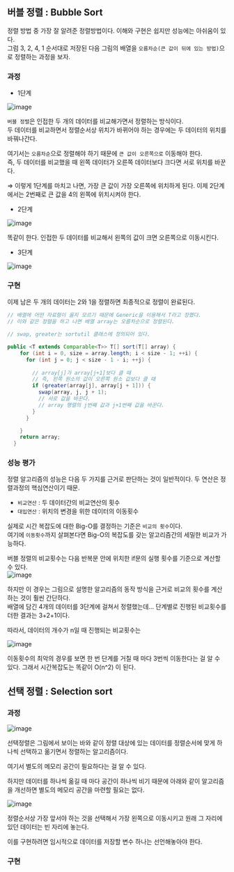 ## 버블 정렬 : Bubble Sort

정렬 방법 중 가장 잘 알려준 정렬방법이다. 이해와 구현은 쉽지만 성능에는 아쉬움이 있다.  
그럼 3, 2, 4, 1 순서대로 저장된 다음 그림의 배열을 `오름차순(큰 값이 뒤에 있는 방법)`으로 정렬하는 과정을 보자.

### 과정 

- 1단계 

![image](https://user-images.githubusercontent.com/64796257/150472504-d0f86536-3ddf-442b-a689-bbc918c50523.png)

`버블 정렬`은 인접한 두 개의 데이터를 비교해가면서 정렬하는 방식이다.   
두 데이터를 비교하면서 정렬순서상 위치가 바뀌어야 하는 경우에는 두 데이터의 위치를 바꿔나간다. 

여기서는 `오름차순`으로 정렬해야 하기 때문에 `큰 값이 오른쪽으로` 이동해야 한다.  
즉, 두 데이터를 비교했을 때 왼쪽 데이터가 오른쪽 데이터보다 크다면 서로 위치를 바꾼다.

⇒ 이렇게 1단계를 마치고 나면, 가장 큰 값이 가장 오른쪽에 위치하게 된다. 이제 2단계에서는 2번째로 큰 값을 4의 왼쪽에 위치시켜야 한다.

- 2단계 

![image](https://user-images.githubusercontent.com/64796257/150472613-c6dacdcc-69da-4301-8c28-c0eea92fcd20.png)

똑같이 한다. 인접한 두 데이터를 비교해서 왼쪽의 값이 크면 오른쪽으로 이동시킨다.

- 3단계 

![image](https://user-images.githubusercontent.com/64796257/150472638-cfb8c083-5f83-46d7-b49e-5152e4e27287.png)

### 구현 

이제 남은 두 개의 데이터는 2와 1을 정렬하면 최종적으로 정렬이 완료된다.
``` java
// 배열에 어떤 자료형이 올지 모르기 때문에 Generic을 이용해서 T라고 정했다.
// 이와 같은 정렬을 하고 나면 배열 array는 오름차순으로 정렬된다. 

// swap, greater는 sortutil 클래스에 정의되어 있다. 

public <T extends Comparable<T>> T[] sort(T[] array) {
    for (int i = 0, size = array.length; i < size - 1; ++i) {
      for (int j = 0; j < size - 1 - i; ++j) {
    	  
    	// array[j]가 array[j+1]보다 클 때
    	// 즉, 왼쪽 원소의 값이 오른쪽 원소 값보다 클 때
        if (greater(array[j], array[j + 1])) {
          swap(array, j, j + 1);
          // 서로 값을 바꾼다. 
          // array 행렬의 j번째 값과 j+1번째 값을 바꾼다.
        }
      }

    }
    return array;
  }
```

### 성능 평가 
정렬 알고리즘의 성능은 다음 두 가지를 근거로 판단하는 것이 일반적이다. 두 연산은 정렬과정의 핵심연산이기 때문.
- `비교연산` : 두 데이터간의 비교연산의 횟수
- `대입연산` : 위치의 변경을 위한 데이터의 이동횟수

실제로 시간 복잡도에 대한 Big-O를 결정하는 기준은 `비교의 횟수`이다.  
여기에 `이동횟수`까지 살펴본다면 Big-O의 복잡도를 갖는 알고리즘간의 세밀한 비교가 가능하다.

버블 정렬의 비교횟수는 다음 반복문 안에 위치한 if문의 실행 횟수를 기준으로 계산할 수 있다.  
![image](https://user-images.githubusercontent.com/64796257/150474559-d47b0579-7d40-4cb3-ae9c-82d0e9ccba7f.png)

하지만 이 경우는 그림으로 설명한 알고리즘의 동작 방식을 근거로 비교의 횟수를 계산하는 것이 훨씬 간단하다.  
배열에 담긴 4개의 데이터를 3단계에 걸쳐서 정렬했는데... 단계별로 진행된 비교횟수를 더한 결과는 3+2+1이다.

따라서, 데이터의 개수가 n일 때 진행되는 비교횟수는 

![image](https://user-images.githubusercontent.com/64796257/150474614-b615a355-1ce9-4d59-b9c6-a68d971a4a7b.png)

이동횟수의 최악의 경우를 보면 한 번 단계를 거칠 때 마다 3번씩 이동한다는 걸 알 수 있다. 그래서 시간복잡도는 똑같이 O(n^2) 이 된다.

## 선택 정렬 : Selection sort 

### 과정 
![image](https://user-images.githubusercontent.com/64796257/150474727-3effb8a3-3fc6-466c-83b6-2dca2725971b.png)

선택정렬은 그림에서 보이는 바와 같이 정렬 대상에 있는 데이터를 정렬순서에 맞게 하나씩 선택하고 옮기면서 정렬하는 알고리즘이다.

여기서 별도의 메모리 공간이 필요하다는 걸 알 수 있다. 

하지만 데이터를 하나씩 옮길 때 마다 공간이 하나씩 비기 때문에 아래와 같이 알고리즘을 개선하면 별도의 메모리 공간을 마련할 필요는 없다.

![image](https://user-images.githubusercontent.com/64796257/150474870-c1b3e0f1-a4e1-49f2-9707-07dc563c8015.png)

정렬순서상 가장 앞서야 하는 것을 선택해서 가장 왼쪽으로 이동시키고 원래 그 자리에 있던 데이터는 빈 자리에 놓는다.

이를 구현하려면 임시적으로 데이터를 저장할 변수 하나는 선언해놓아야 한다.

### 구현



























